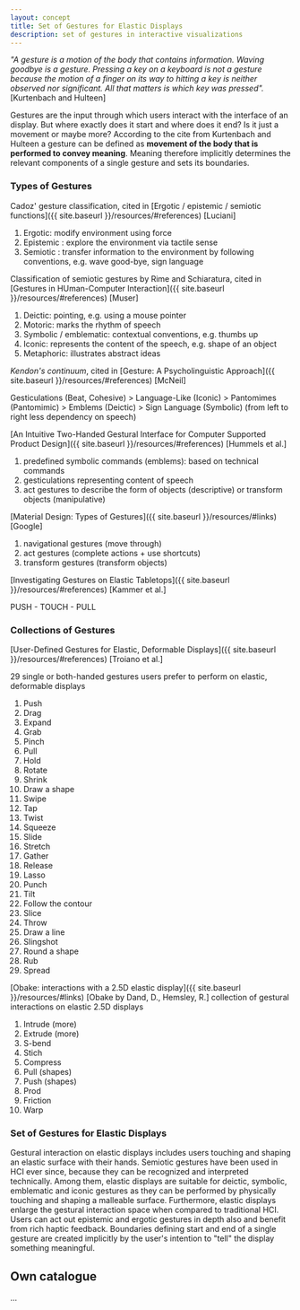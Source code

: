 ```yaml
---
layout: concept
title: Set of Gestures for Elastic Displays
description: set of gestures in interactive visualizations
---
```

*"A gesture is a motion of the body that contains information. Waving goodbye is a gesture. Pressing a key on a keyboard is not a gesture because the motion of a finger on its way to hitting a key is neither observed nor significant. All that matters is which key was pressed".* [Kurtenbach and Hulteen]

Gestures are the input through which users interact with the interface of an display. But where exactly does it start and where does it end? Is it just a movement or maybe more? According to the cite from Kurtenbach and Hulteen a gesture can be defined as **movement of the body that is performed to convey meaning**. Meaning therefore implicitly determines the relevant components of a single gesture and sets its boundaries.

### Types of Gestures

Cadoz' gesture classification, cited in [Ergotic / epistemic / semiotic functions]({{ site.baseurl }}/resources/#references) [Luciani]
1. Ergotic: modify environment using force
2. Epistemic : explore the environment via tactile sense
3. Semiotic : transfer information to the environment by following conventions, e.g. wave good-bye, sign language 

Classification of semiotic gestures by Rime and Schiaratura, cited in [Gestures in HUman-Computer Interaction]({{ site.baseurl }}/resources/#references) [Muser]

1. Deictic: pointing, e.g. using a mouse pointer
2. Motoric: marks the rhythm of speech 
3. Symbolic / emblematic: contextual conventions, e.g. thumbs up
4. Iconic: represents the content of the speech, e.g. shape of an object
5. Metaphoric: illustrates abstract ideas

*Kendon's continuum*, cited in [Gesture: A Psycholinguistic Approach]({{ site.baseurl }}/resources/#references) [McNeil]

Gesticulations (Beat, Cohesive) > Language-Like (Iconic) > Pantomimes (Pantomimic) > Emblems (Deictic) > Sign Language (Symbolic)
(from left to right less dependency on speech)

[An Intuitive Two-Handed Gestural Interface for Computer Supported Product Design]({{ site.baseurl }}/resources/#references) [Hummels et al.]

1. predefined symbolic commands (emblems): based on technical commands
2. gesticulations representing content of speech
3. act gestures to describe the form of objects (descriptive) or transform objects (manipulative)

[Material Design: Types of Gestures]({{ site.baseurl }}/resources/#links) [Google]

1. navigational gestures (move through)
2. act gestures (complete actions + use shortcuts)
3. transform gestures (transform objects)

[Investigating Gestures on Elastic Tabletops]({{ site.baseurl }}/resources/#references) [Kammer et al.]

PUSH - TOUCH - PULL

### Collections of Gestures

[User-Defined Gestures for Elastic, Deformable Displays]({{ site.baseurl }}/resources/#references) [Troiano et al.]

29 single or both-handed gestures users prefer to perform on elastic, deformable displays
1. Push 
2. Drag 
3. Expand 
4. Grab 
5. Pinch 
6. Pull 
7. Hold 
8. Rotate 
9. Shrink 
10. Draw a shape
11. Swipe  
12. Tap 
13. Twist 
14. Squeeze 
15. Slide 
16. Stretch 
17. Gather 
18. Release
19. Lasso 
20. Punch 
21. Tilt 
22. Follow the contour 
23. Slice 
24. Throw 
25. Draw a line 
26. Slingshot
27. Round a shape 
28. Rub 
29. Spread

[Obake: interactions with a 2.5D elastic display]({{ site.baseurl }}/resources/#links) [Obake by Dand, D., Hemsley, R.]
collection of gestural interactions on elastic 2.5D displays
1. Intrude (more)
2. Extrude (more)
3. S-bend
4. Stich
5. Compress
6. Pull (shapes)
7. Push (shapes)
8. Prod
9. Friction
10. Warp

### Set of Gestures for Elastic Displays
Gestural interaction on elastic displays includes users touching and shaping an elastic surface with their hands. Semiotic gestures have been used in HCI ever since, because they can be recognized and interpreted technically. Among them, elastic displays are suitable for deictic, symbolic, emblematic and iconic gestures as they can be performed by physically touching and shaping a malleable surface. Furthermore, elastic displays enlarge the gestural interaction space when compared to traditional HCI. Users can act out epistemic and ergotic gestures in depth also and benefit from rich haptic feedback. Boundaries defining start and end of a single gesture are created implicitly by the user's intention to "tell" the display something meaningful.

## Own catalogue
...

